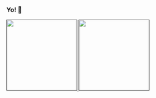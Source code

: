 ### Yo! 👋

<!--
**AndresRicci93/AndresRicci93** is a ✨ _special_ ✨ repository because its `README.md` (this file) appears on your GitHub profile.

Here are some ideas to get you started:

- 🔭 I’m currently working on ...
- 🌱 I’m currently learning ...
- 👯 I’m looking to collaborate on ...
- 🤔 I’m looking for help with ...
- 💬 Ask me about ...
- 📫 How to reach me: ...
- 😄 Pronouns: ...
- ⚡ Fun fact: ...
-->
<a href="">
 <img height="185rem"  src="https://github-readme-stats.vercel.app/api?username=andresricci93&count_private=true" />
 <img height="185rem"  src="https://github-readme-stats.vercel.app/api/top-langs/?username=andresricci93&layout=compact" />
</a>
